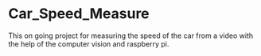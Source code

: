 # Car_Speed_Measure
This on going project for measuring the speed of the car from a video with the help of the computer vision and raspberry pi.
